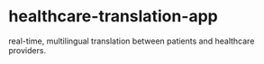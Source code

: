 # healthcare-translation-app
real-time, multilingual translation between patients and healthcare providers.
